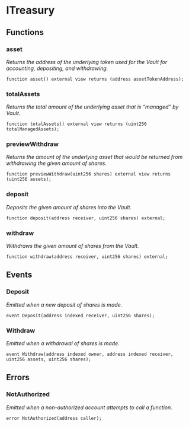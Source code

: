 # ITreasury

## Functions
### asset

*Returns the address of the underlying token used for the Vault
for accounting, depositing, and withdrawing.*


```solidity
function asset() external view returns (address assetTokenAddress);
```

### totalAssets

*Returns the total amount of the underlying asset that is “managed”
by Vault.*


```solidity
function totalAssets() external view returns (uint256 totalManagedAssets);
```

### previewWithdraw

*Returns the amount of the underlying asset that would be returned
from withdrawing the given amount of shares.*


```solidity
function previewWithdraw(uint256 shares) external view returns (uint256 assets);
```

### deposit

*Deposits the given amount of shares into the Vault.*


```solidity
function deposit(address receiver, uint256 shares) external;
```

### withdraw

*Withdraws the given amount of shares from the Vault.*


```solidity
function withdraw(address receiver, uint256 shares) external;
```

## Events
### Deposit
*Emitted when a new deposit of shares is made.*


```solidity
event Deposit(address indexed receiver, uint256 shares);
```

### Withdraw
*Emitted when a withdrawal of shares is made.*


```solidity
event Withdraw(address indexed owner, address indexed receiver, uint256 assets, uint256 shares);
```

## Errors
### NotAuthorized
*Emitted when a non-authorized account attempts to call a function.*


```solidity
error NotAuthorized(address caller);
```

